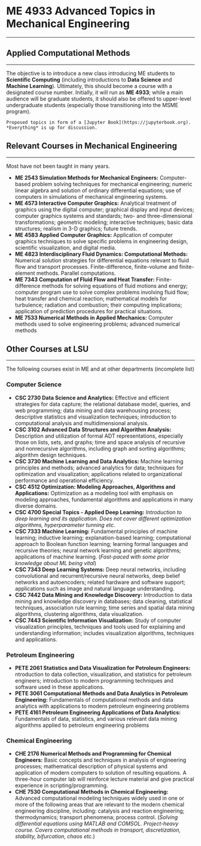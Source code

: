 # ME 4933 Advanced Topics in Mechanical Engineering
<hr>

## Applied Computational Methods
<hr>

The objective is to introduce a new class introducing ME students to
**Scientific Computing** (including introductions to **Data Science** and **Machine Learning**). Ultimately, this should become a course with a designated course number. Initially, it will run as **ME 4933**; while a main audience will be graduate students, it should also be offered to upper-level undergraduate students (especially those transitioning into the MSME program).

```{admonition} Work in progress
Proposed topics in form of a [Jupyter Book](https://jupyterbook.org). *Everything* is up for discussion.
```

## Relevant Courses in Mechanical Engineering
<hr>

Most have not been taught in many years.

* **ME 2543 Simulation Methods for Mechanical Engineers:** Computer-based problem solving techniques for mechanical engineering; numeric linear algebra and solution of ordinary differential equations; use of computers in simulations of mechanical engineering systems.
* **ME 4573 Interactive Computer Graphics:** Analytical treatment of graphics using the digital computer; graphical display and input devices; computer graphics systems and standards; two- and three-dimensional transformations; geometric modeling; interactive techniques; basic data structures; realism in 3-D graphics; future trends.
* **ME 4583 Applied Computer Graphics:** Application of computer graphics techniques to solve specific problems in engineering design, scientific visualization, and digital media.
* **ME 4823 Interdisciplinary Fluid Dynamics: Computational Methods:** Numerical solution strategies for differential equations relevant to fluid flow and transport processes. Finite-difference, finite-volume and finite-element methods. Parallel computations.
* **ME 7343 Computation of Fluid Flow and Heat Transfer:** Finite-difference methods for solving equations of fluid motions and energy; computer program use to solve complex problems involving fluid flow; heat transfer and chemical reaction; mathematical models for turbulence; radiation and combustion; their computing implications; application of prediction procedures for practical situations.
* **ME 7533 Numerical Methods in Applied Mechanics:** Computer methods used to solve engineering problems; advanced numerical methods

## Other Courses at LSU
<hr>

The following courses exist in ME and at other departments (incomplete list)

### Computer Science

* **CSC 2730 Data Science and Analytics:**  Effective and efficient strategies for data capture; the relational database model, queries, and web programming; data mining and data warehousing process; descriptive statistics and visualization techniques; introduction to computational analysis and multidimensional analysis.
* **CSC 3102 Advanced Data Structures and Algorithm Analysis:** Description and utilization of formal ADT representations, especially those on lists, sets, and graphs; time and space analysis of recursive and nonrecursive algorithms, including graph and sorting algorithms; algorithm design techniques.
* **CSC 3730 Machine Learning and Data Analytics:** Machine learning principles and methods; advanced analytics for data; techniques for optimization and visualization; applications related to organizational performance and operational efficiency.
* **CSC 4512 Optimization: Modeling Approaches, Algorithms and Applications:** Optimization as a modeling tool with emphasis on modeling approaches, fundamental algorithms and applications in many diverse domains.
* **CSC 4700 Special Topics - Applied Deep Learning:** *Introduction to deep learning and its application. Does not cover different optimization algorithms, hyperparameter tunning etc.*
* **CSC 7333 Machine Learning:** Fundamental principles of machine learning; inductive learning; explanation-based learning; computational approach to Boolean function learning; learning formal languages and recursive theories; neural network learning and genetic algorithms; applications of machine learning. (*Fast-paced with some prior knowledge about ML being vital*)
* **CSC 7343 Deep Learning Systems:** Deep neural networks, including convolutional and recurrent/recursive neural networks, deep belief networks and autoencoders; related hardware and software support; applications such as image and natural language understanding.
* **CSC 7442 Data Mining and Knowledge Discovery:** Introduction to data mining and knowledge discovery in databases; data cleaning, statistical techniques, association rule learning; time series and spatial data mining algorithms, clustering algorithms, data visualization.
* **CSC 7443 Scientific Information Visualization:** Study of computer visualization principles, techniques and tools used for explaining and understanding information; includes visualization algorithms, techniques and applications.

### Petroleum Engineering

* **PETE 2061 Statistics and Data Visualization for Petroleum Engineers:** ntroduction to data collection, visualization, and statistics for petroleum engineers; introduction to modern programming techniques and software used in these applications.
* **PETE 3061 Computational Methods and Data Analytics in Petroleum Engineering:** Fundamentals of computational methods and data analytics with applications to modern petroleum engineering problems
* **PETE 4161 Petroleum Engineering Applications of Data Analytics:** Fundamentals of data, statistics, and various relevant data mining algorithms applied to petroleum engineering problems

### Chemical Engineering

* **CHE 2176 Numerical Methods and Programming for Chemical Engineers:** Basic concepts and techniques in analysis of engineering processes; mathematical description of physical systems and application of modern computers to solution of resulting equations. A three-hour computer lab will reinforce lecture material and give practical experience in scripting/programming.
* **CHE 7530 Computational Methods in Chemical Engineering:** Advanced computational modeling techniques widely used in one or more of the following areas that are relevant to the modern chemical engineering discipline, including: catalysis and reaction engineering; thermodynamics; transport phenomena; process control. (*Solving differential equations using MATLAB and COMSOL. Project-heavy course. Covers computational methods in transport, discretization, stability, bifurcation, chaos etc.*)

